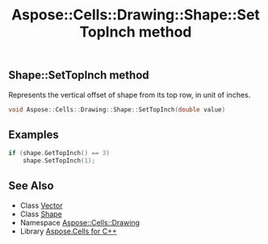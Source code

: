 ﻿---
title: Aspose::Cells::Drawing::Shape::SetTopInch method
linktitle: SetTopInch
second_title: Aspose.Cells for C++ API Reference
description: 'Aspose::Cells::Drawing::Shape::SetTopInch method. Represents the vertical offset of shape from its top row, in unit of inches in C++.'
type: docs
weight: 10700
url: /cpp/aspose.cells.drawing/shape/settopinch/
---
## Shape::SetTopInch method


Represents the vertical offset of shape from its top row, in unit of inches.

```cpp
void Aspose::Cells::Drawing::Shape::SetTopInch(double value)
```


## Examples


```cpp
if (shape.GetTopInch() == 3)
    shape.SetTopInch(1);
```

## See Also

* Class [Vector](../../../aspose.cells/vector/)
* Class [Shape](../)
* Namespace [Aspose::Cells::Drawing](../../)
* Library [Aspose.Cells for C++](../../../)
